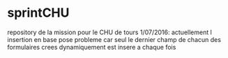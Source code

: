 # sprintCHU
repository de la mission pour le CHU de tours
1/07/2016: actuellement l insertion en base pose probleme car seul le dernier champ de chacun des formulaires crees dynamiquement est insere a chaque fois 
